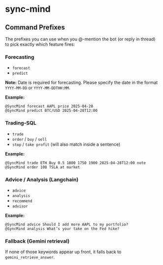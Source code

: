 # sync-mind

## Command Prefixes

The prefixes you can use when you @-mention the bot (or reply in thread) to pick exactly which feature fires:

### Forecasting
- `forecast`
- `predict`

**Note:** Date is required for forecasting. Please specify the date in the format `YYYY-MM-DD` or `YYYY-MM-DDTHH:MM`.

**Example:**
```text
@SyncMind forecast AAPL price 2025-04-28
@SyncMind predict BTC/USD 2025-04-28T12:00
```

### Trading-SQL
- `trade`
- `order` / `buy` / `sell`
- `stop` / `take profit` (will also match inside a sentence)

**Example:**
```text
@SyncMind trade ETH Buy 0.5 1800 1750 1900 2025-04-28T12:00 note
@SyncMind order 100 TSLA at market
```

### Advice / Analysis (Langchain)
- `advice`
- `analysis`
- `recommend`
- `advisor`

**Example:**
```text
@SyncMind advice Should I add more AAPL to my portfolio?
@SyncMind analysis What’s your take on the Fed hike?
```

### Fallback (Gemini retrieval)
If none of those keywords appear up front, it falls back to `gemini_retrieve_answer`.